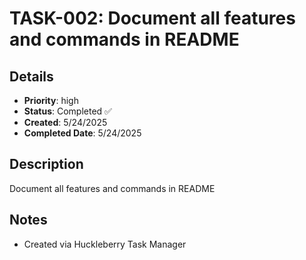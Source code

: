 # TASK-002: Document all features and commands in README

## Details
- **Priority**: high
- **Status**: Completed ✅
- **Created**: 5/24/2025
- **Completed Date**: 5/24/2025

## Description
Document all features and commands in README

## Notes
- Created via Huckleberry Task Manager
